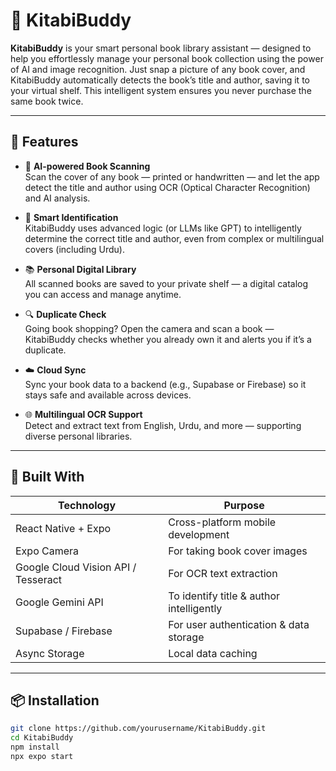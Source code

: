 # 🧠 KitabiBuddy

**KitabiBuddy** is your smart personal book library assistant — designed to help you effortlessly manage your personal book collection using the power of AI and image recognition. Just snap a picture of any book cover, and KitabiBuddy automatically detects the book’s title and author, saving it to your virtual shelf. This intelligent system ensures you never purchase the same book twice.

---

## 🚀 Features

- 📸 **AI-powered Book Scanning**  
  Scan the cover of any book — printed or handwritten — and let the app detect the title and author using OCR (Optical Character Recognition) and AI analysis.

- 🧠 **Smart Identification**  
  KitabiBuddy uses advanced logic (or LLMs like GPT) to intelligently determine the correct title and author, even from complex or multilingual covers (including Urdu).

- 📚 **Personal Digital Library**  
  All scanned books are saved to your private shelf — a digital catalog you can access and manage anytime.

- 🔍 **Duplicate Check**  
  Going book shopping? Open the camera and scan a book — KitabiBuddy checks whether you already own it and alerts you if it’s a duplicate.

- ☁️ **Cloud Sync**  
  Sync your book data to a backend (e.g., Supabase or Firebase) so it stays safe and available across devices.

- 🌐 **Multilingual OCR Support**  
  Detect and extract text from English, Urdu, and more — supporting diverse personal libraries.

---

## 📱 Built With

| Technology     | Purpose                                   |
|----------------|--------------------------------------------|
| React Native + Expo | Cross-platform mobile development       |
| Expo Camera    | For taking book cover images               |
| Google Cloud Vision API / Tesseract | For OCR text extraction     |
| Google Gemini API | To identify title & author intelligently |
| Supabase / Firebase | For user authentication & data storage |
| Async Storage  | Local data caching                        |

---

## 📦 Installation

```bash
git clone https://github.com/yourusername/KitabiBuddy.git
cd KitabiBuddy
npm install
npx expo start
